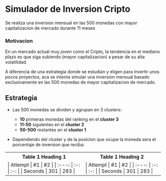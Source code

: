
# Simulador de Inversion Cripto

Se realiza una inversion mensual en las 500 monedas con mayor capitalizacion de mercado durante 11 meses

### Motivacion
En un mercado actual muy *joven* como el Cripto, la tendencia en el mediano plazo es que siga subiendo (mayor capitalizacion)  a pesar de su alta volatilidad.

A diferencia de una estrategia donde se estudian y  eligen para invertir unos pocos proyectos, aca se intenta simular una inversion mensual basado exclusivamente en las 500 monedas de mayor  capitalizacion de mercado.



## Estrategia

* Las 500 monedas se dividen y agrupan en  3 clusters:

    * **10** primeras monedas del ranking en el **cluster 3**
    * **11-50** siguientes en el **cluster 2**
    * **50-500** restantes en el **cluster 1**
* Dependiendo del cluster y de la posicion que ocupe la moneda sera el porcentaje de inversion que reciba:

<table>
<tr><th>Table 1 Heading 1 </th><th>Table 1 Heading 2</th></tr>
<tr><td>
| Attempt | #1  | #2  |    
| :---:   | :-: | :-: |   
| Seconds | 301 | 283 |
</td><td>
| Attempt | #1  | #2  |
| :---:   | :-: | :-: |
| Seconds | 301 | 283 |
</td></tr> </table>


 


